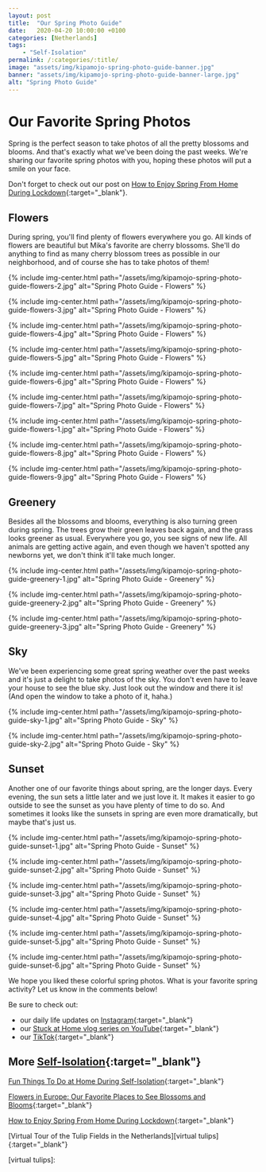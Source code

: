 ```yaml
---
layout: post
title:  "Our Spring Photo Guide"
date:   2020-04-20 10:00:00 +0100
categories: [Netherlands]
tags:
    - "Self-Isolation"
permalink: /:categories/:title/
image: "assets/img/kipamojo-spring-photo-guide-banner.jpg"
banner: "assets/img/kipamojo-spring-photo-guide-banner-large.jpg"
alt: "Spring Photo Guide"
---
```


# Our Favorite Spring Photos

Spring is the perfect season to take photos of all the pretty blossoms and blooms. And that's exactly what we've been doing the past weeks. We're sharing our favorite spring photos with you, hoping these photos will put a smile on your face. 

Don't forget to check out our post on [How to Enjoy Spring From Home During Lockdown][spring from home]{:target="_blank"}.

## Flowers

During spring, you'll find plenty of flowers everywhere you go. All kinds of flowers are beautiful but Mika's favorite are cherry blossoms. She'll do anything to find as many cherry blossom trees as possible in our neighborhood, and of course she has to take photos of them!  

{% include img-center.html path="/assets/img/kipamojo-spring-photo-guide-flowers-2.jpg" alt="Spring Photo Guide - Flowers" %}

{% include img-center.html path="/assets/img/kipamojo-spring-photo-guide-flowers-3.jpg" alt="Spring Photo Guide - Flowers" %}

{% include img-center.html path="/assets/img/kipamojo-spring-photo-guide-flowers-4.jpg" alt="Spring Photo Guide - Flowers" %}

{% include img-center.html path="/assets/img/kipamojo-spring-photo-guide-flowers-5.jpg" alt="Spring Photo Guide - Flowers" %}

{% include img-center.html path="/assets/img/kipamojo-spring-photo-guide-flowers-6.jpg" alt="Spring Photo Guide - Flowers" %}

{% include img-center.html path="/assets/img/kipamojo-spring-photo-guide-flowers-7.jpg" alt="Spring Photo Guide - Flowers" %}

{% include img-center.html path="/assets/img/kipamojo-spring-photo-guide-flowers-1.jpg" alt="Spring Photo Guide - Flowers" %}

{% include img-center.html path="/assets/img/kipamojo-spring-photo-guide-flowers-8.jpg" alt="Spring Photo Guide - Flowers" %} 

{% include img-center.html path="/assets/img/kipamojo-spring-photo-guide-flowers-9.jpg" alt="Spring Photo Guide - Flowers" %} 

## Greenery

Besides all the blossoms and blooms, everything is also turning green during spring. The trees grow their green leaves back again, and the grass looks greener as usual. Everywhere you go, you see signs of new life. All animals are getting active again, and even though we haven't spotted any newborns yet, we don't think it'll take much longer. 

{% include img-center.html path="/assets/img/kipamojo-spring-photo-guide-greenery-1.jpg" alt="Spring Photo Guide - Greenery" %} 

{% include img-center.html path="/assets/img/kipamojo-spring-photo-guide-greenery-2.jpg" alt="Spring Photo Guide - Greenery" %} 

{% include img-center.html path="/assets/img/kipamojo-spring-photo-guide-greenery-3.jpg" alt="Spring Photo Guide - Greenery" %} 

## Sky

We've been experiencing some great spring weather over the past weeks and it's just a delight to take photos of the sky. You don't even have to leave your house to see the blue sky. Just look out the window and there it is! (And open the window to take a photo of it, haha.)

{% include img-center.html path="/assets/img/kipamojo-spring-photo-guide-sky-1.jpg" alt="Spring Photo Guide - Sky" %} 

{% include img-center.html path="/assets/img/kipamojo-spring-photo-guide-sky-2.jpg" alt="Spring Photo Guide - Sky" %} 

## Sunset

Another one of our favorite things about spring, are the longer days. Every evening, the sun sets a little later and we just love it. It makes it easier to go outside to see the sunset as you have plenty of time to do so. And sometimes it looks like the sunsets in spring are even more dramatically, but maybe that's just us. 

{% include img-center.html path="/assets/img/kipamojo-spring-photo-guide-sunset-1.jpg" alt="Spring Photo Guide - Sunset" %} 

{% include img-center.html path="/assets/img/kipamojo-spring-photo-guide-sunset-2.jpg" alt="Spring Photo Guide - Sunset" %} 

{% include img-center.html path="/assets/img/kipamojo-spring-photo-guide-sunset-3.jpg" alt="Spring Photo Guide - Sunset" %} 

{% include img-center.html path="/assets/img/kipamojo-spring-photo-guide-sunset-4.jpg" alt="Spring Photo Guide - Sunset" %} 

{% include img-center.html path="/assets/img/kipamojo-spring-photo-guide-sunset-5.jpg" alt="Spring Photo Guide - Sunset" %} 

{% include img-center.html path="/assets/img/kipamojo-spring-photo-guide-sunset-6.jpg" alt="Spring Photo Guide - Sunset" %} 

We hope you liked these colorful spring photos. What is your favorite spring activity? Let us know in the comments below! 

Be sure to check out:
- our daily life updates on [Instagram][instagram]{:target="_blank"}
- our [Stuck at Home vlog series on YouTube][kipamojo youtube]{:target="_blank"}
- our [TikTok][kipamojo tiktok]{:target="_blank"}

## More [Self-Isolation][self-isolation]{:target="_blank"}

[Fun Things To Do at Home During Self-Isolation][things to do si]{:target="_blank"}

[Flowers in Europe: Our Favorite Places to See Blossoms and Blooms][flowers europe]{:target="_blank"}

[How to Enjoy Spring From Home During Lockdown][spring from home]{:target="_blank"}

[Virtual Tour of the Tulip Fields in the Netherlands][virtual tulips]{:target="_blank"}

[things to do si]: https://kipamojo.world/netherlands/Fun-Things-To-Do-at-Home-During-Self-Isolation/
[flowers europe]: https://kipamojo.world/europe/Flowers-in-Europe-Our-Favorite-Places-to-See-Blossoms-and-Blooms/ 
[spring from home]: https://kipamojo.world/netherlands/How-to-Enjoy-Spring-From-Home-During-Lockdown/ 
[self-isolation]: https://kipamojo.world/tags.html#self-isolation 
[instagram]: https://instagram.com/kipamojo 
[kipamojo youtube]: https://www.youtube.com/channel/UC1k4_eUajFuNQSgSf1MiFXg 
[kipamojo tiktok]: https://www.tiktok.com/@kipamojo 

[virtual tulips]: 